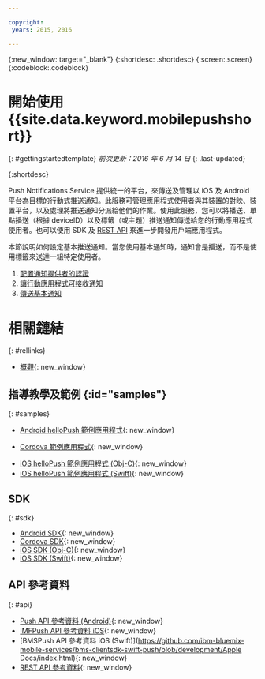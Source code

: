 ```yaml
---

copyright:
 years: 2015, 2016

---
```


{:new_window: target="_blank"}
{:shortdesc: .shortdesc}
{:screen:.screen}
{:codeblock:.codeblock}

# 開始使用 {{site.data.keyword.mobilepushshort}}
{: #gettingstartedtemplate}
*前次更新：2016 年 6 月 14 日*
{: .last-updated}

{:shortdesc}

Push Notifications Service 提供統一的平台，來傳送及管理以 iOS 及 Android 平台為目標的行動式推送通知。此服務可管理應用程式使用者與其裝置的對映、裝置平台，以及處理將推送通知分派給他們的作業。使用此服務，您可以將播送、單點播送（根據 deviceID）以及標籤（或主題）推送通知傳送給您的行動應用程式使用者。也可以使用 SDK 及 [REST API](https://mobile.{DomainName}/imfpushrestapidocs/) 來進一步開發用戶端應用程式。

本節說明如何設定基本推送通知。當您使用基本通知時，通知會是播送，而不是使用標籤來送達一組特定使用者。

1. [配置通知提供者的認證](t__main_push_config_provider.html)
2. [讓行動應用程式可接收通知](c_enable_push.html)
3. [傳送基本通知](t_send_push_notifications.html)

# 相關鏈結
{: #rellinks}

* [概觀](c_overview_push.md){: new_window}

## 指導教學及範例 {:id="samples"}
{: #samples}
* [Android helloPush 範例應用程式](https://github.com/ibm-bluemix-mobile-services/bms-samples-android-hellopush/){: new_window}
- [Cordova 範例應用程式](https://github.com/ibm-bluemix-mobile-services/bms-samples-cordova-hellopush){: new_window}
* [iOS helloPush 範例應用程式 (Obj-C)](https://github.com/ibm-bluemix-mobile-services/bms-samples-ios-hellopush/){: new_window}
* [iOS helloPush 範例應用程式 (Swift)](https://github.com/ibm-bluemix-mobile-services/bms-samples-swift-hellopush){: new_window}

## SDK
{: #sdk}
* [Android SDK](https://github.com/ibm-bluemix-mobile-services/bms-clientsdk-android-push){: new_window}
* [Cordova SDK](https://github.com/ibm-bluemix-mobile-services/bms-clientsdk-cordova-plugin-push){: new_window}
* [iOS SDK (Obj-C)](https://hub.jazz.net/git/bluemixmobilesdk/imf-ios-sdk/archive?revstr=master){: new_window}
* [iOS SDK (Swift)](https://codeload.github.com/ibm-bluemix-mobile-services/bms-clientsdk-swift-push/zip/master){: new_window}

## API 參考資料
{: #api}
* [Push API 參考資料 (Android)](https://classicdocs.ng.bluemix.net/docs/api/content/api/mobilefirst/android/push-api-doc/overview-summary.html){: new_window}
* [IMFPush API 參考資料 iOS](https://classicdocs.ng.bluemix.net/docs/api/content/api/mobilefirst/ios/IMFPush_api-doc/html/index.html){: new_window}
* [BMSPush API 參考資料 iOS (Swift)](https://github.com/ibm-bluemix-mobile-services/bms-clientsdk-swift-push/blob/development/Apple Docs/index.html){: new_window}
* [REST API 參考資料](https://mobile.{DomainName}/imfpushrestapidocs/){: new_window}
